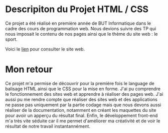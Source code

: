 ﻿# Descripiton du Projet HTML / CSS
 
 Ce projet a été réalisé en première année de BUT Informatique dans le cadre des cours de programmation web. Nous devions suivre des TP qui nous imposait le contenu de nos pages ainsi que le thème du site web : le sport. 

Voici le [lien](https://laurine-brette.github.io/Projet-HTML-CSS-BUT1) pour consulter le site web.

# Mon retour 

Ce projet m'a permise de découvrir pour la première fois le language de balisage HTML ainsi que le CSS pour la mise en forme. J'ai pu comprendre le fonctionnement des sites web et apprendre à réaliser des pages web. J'ai aussi pu me rendre compte que réaliser des sites web et des applications ne passe pas uniquement par la partie codage mais que nous devons aussi réaliser de la documentation, notamment en créant les maquettes du site pour avoir un apperçu du résultat final. Enfin, le développement front-end m'a très vite séduite car il me permet d'améliorer ma créativité et de voir le résultat de notre travail instantannément. 

